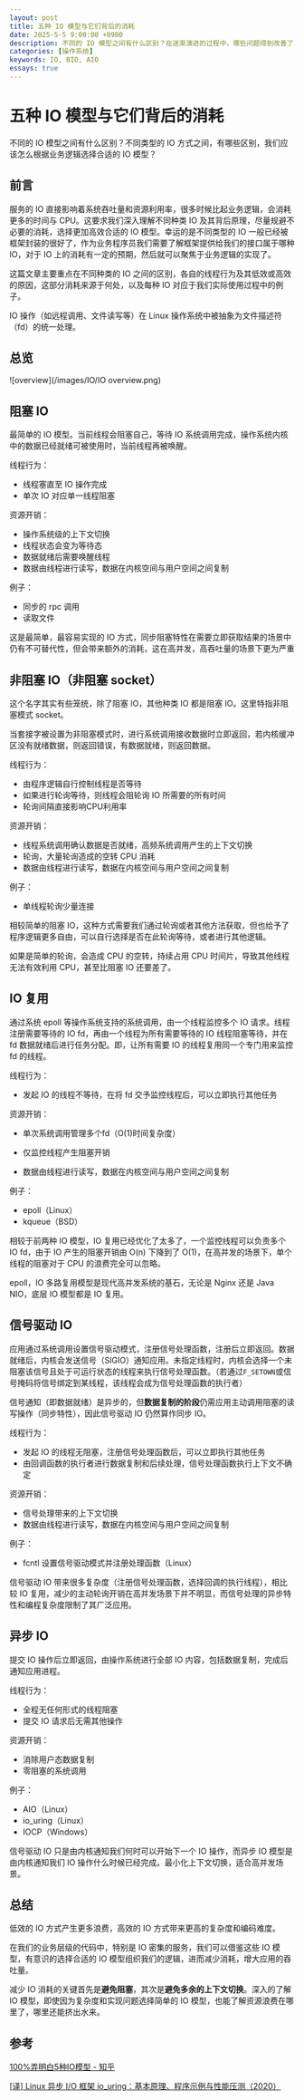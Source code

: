 ```yaml
---
layout: post
title: 五种 IO 模型与它们背后的消耗
date: 2025-5-5 9:00:00 +0900
description: 不同的 IO 模型之间有什么区别？在逐渐演进的过程中，哪些问题得到改善了，哪些没有？我们应该怎么选择自己业务逻辑应该使用的 IO 模型？
categories: [操作系统]
keywords: IO, BIO, AIO
essays: true 
---
```


# 五种 IO 模型与它们背后的消耗

不同的 IO 模型之间有什么区别？不同类型的 IO 方式之间，有哪些区别，我们应该怎么根据业务逻辑选择合适的 IO 模型？

## 前言

服务的 IO 直接影响着系统吞吐量和资源利用率，很多时候比起业务逻辑，会消耗更多的时间与 CPU。这要求我们深入理解不同种类 IO 及其背后原理，尽量规避不必要的消耗，选择更加高效合适的 IO 模型。幸运的是不同类型的 IO 一般已经被框架封装的很好了，作为业务程序员我们需要了解框架提供给我们的接口属于哪种 IO，对于 IO 上的消耗有一定的预期，然后就可以聚焦于业务逻辑的实现了。

这篇文章主要重点在不同种类的 IO 之间的区别，各自的线程行为及其低效或高效的原因，这部分消耗来源于何处，以及每种 IO 对应于我们实际使用过程中的例子。

IO 操作（如远程调用、文件读写等）在 Linux 操作系统中被抽象为文件描述符（fd）的统一处理。

## 总览

![overview](/images/IO/IO overview.png)

## 阻塞 IO

最简单的 IO 模型。当前线程会阻塞自己，等待 IO 系统调用完成，操作系统内核中的数据已经就绪可被使用时，当前线程再被唤醒。

线程行为：

- 线程塞直至 IO 操作完成
- 单次 IO 对应单一线程阻塞

资源开销：

- 操作系统级的上下文切换
- 线程状态会变为等待态
- 数据就绪后需要唤醒线程
- 数据由线程进行读写，数据在内核空间与用户空间之间复制

例子：

- 同步的 rpc 调用
- 读取文件

这是最简单，最容易实现的 IO 方式，同步阻塞特性在需要立即获取结果的场景中仍有不可替代性，但会带来额外的消耗，这在高并发，高吞吐量的场景下更为严重

## 非阻塞 IO（非阻塞 socket）

这个名字其实有些笼统，除了阻塞 IO，其他种类 IO 都是阻塞 IO。这里特指非阻塞模式 socket。

当套接字被设置为非阻塞模式时，进行系统调用接收数据时立即返回，若内核缓冲区没有就绪数据，则返回错误，有数据就绪，则返回数据。

线程行为：

- 由程序逻辑自行控制线程是否等待
- 如果进行轮询等待，则线程会阻轮询 IO 所需要的所有时间
- 轮询间隔直接影响CPU利用率

资源开销：

- 线程系统调用确认数据是否就绪，高频系统调用产生的上下文切换
- 轮询，大量轮询造成的空转 CPU 消耗
- 数据由线程进行读写，数据在内核空间与用户空间之间复制

例子：

- 单线程轮询少量连接

相较简单的阻塞 IO，这种方式需要我们通过轮询或者其他方法获取，但也给予了程序逻辑更多自由，可以自行选择是否在此轮询等待，或者进行其他逻辑。

如果是简单的轮询，会造成 CPU 的空转，持续占用 CPU 时间片，导致其他线程无法有效利用 CPU，甚至比阻塞 IO 还要差了。

## IO 复用

通过系统 epoll 等操作系统支持的系统调用，由一个线程监控多个 IO 请求。线程注册需要等待的 IO fd，再由一个线程为所有需要等待的 IO 线程阻塞等待，并在 fd 数据就绪后进行任务分配。即，让所有需要 IO 的线程复用同一个专门用来监控 fd 的线程。

线程行为：

- 发起 IO 的线程不等待，在将 fd 交予监控线程后，可以立即执行其他任务

资源开销：

- 单次系统调用管理多个fd（O(1)时间复杂度）

- 仅监控线程产生阻塞开销

- 数据由线程进行读写，数据在内核空间与用户空间之间复制

例子：

- epoll（Linux）
- kqueue（BSD）

相较于前两种 IO 模型，IO 复用已经优化了太多了，一个监控线程可以负责多个 IO fd，由于 IO 产生的阻塞开销由 O(n) 下降到了 O(1)，在高并发的场景下，单个线程的阻塞对于 CPU 的浪费完全可以忽略。

epoll，IO 多路复用模型是现代高并发系统的基石，无论是 Nginx 还是 Java NIO，底层 IO 模型都是 IO 复用。

## 信号驱动 IO

应用通过系统调用设置信号驱动模式，注册信号处理函数，注册后立即返回。数据就绪后，内核会发送信号（SIGIO）通知应用。未指定线程时，内核会选择一个未阻塞该信号且处于可运行状态的线程来执行信号处理函数。（若通过`F_SETOWN`或信号掩码将信号绑定到某线程，该线程会成为信号处理函数的执行者）

信号通知（即数据就绪）是异步的，但**数据复制的阶段**仍需应用主动调用阻塞的读写操作（同步特性），因此信号驱动 IO 仍然算作同步 IO。

线程行为：

- 发起 IO 的线程无阻塞，注册信号处理函数后，可以立即执行其他任务
- 由回调函数的执行者进行数据复制和后续处理，信号处理函数执行上下文不确定

资源开销：

- 信号处理带来的上下文切换
- 数据由线程进行读写，数据在内核空间与用户空间之间复制

例子：

- fcntl 设置信号驱动模式并注册处理函数（Linux）

信号驱动 IO 带来很多复杂度（注册信号处理函数，选择回调的执行线程），相比较 IO 复用，减少的主动轮询开销在高并发场景下并不明显，而信号处理的异步特性和编程复杂度限制了其广泛应用。

## 异步 IO

提交 IO 操作后立即返回，由操作系统进行全部 IO 内容，包括数据复制，完成后通知应用进程。

线程行为：

- 全程无任何形式的线程阻塞
- 提交 IO 请求后无需其他操作

资源开销：

- 消除用户态数据复制
- 零阻塞的系统调用

例子：

- AIO（Linux）
- io_uring（Linux）
- IOCP（Windows）

信号驱动 IO 只是由内核通知我们何时可以开始下一个 IO 操作，而异步 IO 模型是由内核通知我们 IO 操作什么时候已经完成。最小化上下文切换，适合高并发场景。

## 总结

低效的 IO 方式产生更多浪费，高效的 IO 方式带来更高的复杂度和编码难度。

在我们的业务层级的代码中，特别是 IO 密集的服务，我们可以借鉴这些 IO 模型，有意识的选择合适的 IO 模型组织我们的逻辑，进而减少消耗，增大应用的吞吐量。

减少 IO 消耗的关键首先是**避免阻塞**，其次是**避免多余的上下文切换**。深入的了解 IO 模型，即使因为复杂度和实现问题选择简单的 IO 模型，也能了解资源浪费在哪里了，哪里还能挤出水来。

## 参考

[100%弄明白5种IO模型 - 知乎](https://zhuanlan.zhihu.com/p/115912936)

[[译] Linux 异步 I/O 框架 io_uring：基本原理、程序示例与性能压测（2020）](https://arthurchiao.art/blog/intro-to-io-uring-zh/)

